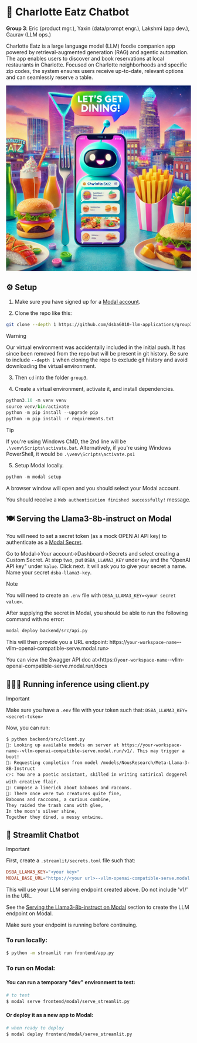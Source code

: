 # 🍴 Charlotte Eatz Chatbot  
__Group 3__: Eric (product mgr.), Yaxin (data/prompt engr.), Lakshmi (app dev.), Gaurav (LLM ops.)  

Charlotte Eatz is a large language model (LLM) foodie companion app powered by retrieval-augmented generation (RAG) and agentic automation. The app enables users to discover and book reservations at local restaurants in Charlotte. Focused on Charlotte neighborhoods and specific zip codes, the system ensures users receive up-to-date, relevant options and can seamlessly reserve a table. 

![Generated image of DineBot from DALL-E](https://raw.githubusercontent.com/dsba6010-llm-applications/AgenticRAG-CharlotteEatz/refs/heads/main/DineBot.png)

## ⚙️ Setup  
1. Make sure you have signed up for a [Modal account](https://modal.com/).
  
2. Clone the repo like this:

```bash
git clone --depth 1 https://github.com/dsba6010-llm-applications/group3.git
```

> [!WARNING]
> Our virtual environment was accidentally included in the initial push. It has since been removed from the repo but will be present in git history.
> Be sure to include ```--depth 1``` when cloning the repo to exclude git history and avoid downloading the virtual environment.

3. Then `cd` into the folder `group3`.

4. Create a virtual environment, activate it, and install dependencies.

```python
python3.10 -m venv venv
source venv/bin/activate
python -m pip install --upgrade pip
python -m pip install -r requirements.txt
```

> [!TIP]
> If you're using Windows CMD, the 2nd line will be `.\venv\Scripts\activate.bat`. 
> Alternatively, if you're using Windows PowerShell, it would be `.\venv\Scripts\activate.ps1`

5. Setup Modal locally.

```python
python -m modal setup
```

A browser window will open and you should select your Modal account. 

You should receive a `Web authentication finished successfully!` message.  
  
## 🍽️ Serving the Llama3-8b-instruct on Modal

You will need to set a secret token (as a mock OPEN AI API key) to authenticate as a [Modal Secret](https://modal.com/docs/guide/secrets).

Go to Modal→Your account→Dashboard→Secrets and select creating a Custom Secret. At step two, put `DSBA_LLAMA3_KEY` under `Key` and the "OpenAI API key" under `Value`. Click next. It will ask you to give your secret a name. Name your secret `dsba-llama3-key`.

> [!NOTE]
> You will need to create an `.env` file with `DBSA_LLAMA3_KEY=<your secret value>`. 

After supplying the secret in Modal, you should be able to run the following command with no error:

```bash
modal deploy backend/src/api.py
```

This will then provide you a URL endpoint: https://`your-workspace-name`--vllm-openai-compatible-serve.modal.run> 

You can view the Swagger API doc at<https://`your-workspace-name`--vllm-openai-compatible-serve.modal.run/docs  
  
## 🏃🏻‍♀️ Running inference using client.py

>[!IMPORTANT]
>Make sure you have a `.env` file with your token such that: `DSBA_LLAMA3_KEY=<secret-token>`

Now, you can run:

```
$ python backend/src/client.py
🧠: Looking up available models on server at https://your-workspace-name--vllm-openai-compatible-serve.modal.run/v1/. This may trigger a boot!
🧠: Requesting completion from model /models/NousResearch/Meta-Llama-3-8B-Instruct
👉: You are a poetic assistant, skilled in writing satirical doggerel with creative flair.
👤: Compose a limerick about baboons and racoons.
🤖: There once were two creatures quite fine,
Baboons and raccoons, a curious combine,
They raided the trash cans with glee,
In the moon's silver shine,
Together they dined, a messy entwine.
```

## 🤖 Streamlit Chatbot
>[!IMPORTANT]
>First, create a `.streamlit/secrets.toml` file such that:
>```toml
>DSBA_LLAMA3_KEY="<your key>"
>MODAL_BASE_URL="https://<your url>--vllm-openai-compatible-serve.modal.run"  
>```
>This will use your LLM serving endpoint created above. Do not include 'v1/' in the URL.

See the [Serving the Llama3-8b-instruct on Modal](https://github.com/dsba6010-llm-applications/group3/edit/main/README.md#%EF%B8%8F-serving-the-llama3-8b-instruct-on-modal) section to create the LLM endpoint on Modal.  

Make sure your endpoint is running before continuing.  

### To run locally:

```bash
$ python -m streamlit run frontend/app.py
```

### To run on Modal:



#### You can run a temporary "dev" environment to test:

```bash
# to test
$ modal serve frontend/modal/serve_streamlit.py
```

#### Or deploy it as a new app to Modal:

```bash
# when ready to deploy
$ modal deploy frontend/modal/serve_streamlit.py
```
